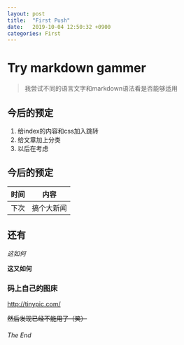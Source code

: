 ```yaml
---
layout: post
title:  "First Push"
date:   2019-10-04 12:50:32 +0900
categories: First
---
```

# Try markdown gammer
> 我尝试不同的语言文字和markdown语法看是否能够适用

## 今后的预定
1. 给index的内容和css加入跳转
2. 给文章加上分类
3. 以后在考虑

## 今后的预定
| 时间 | 内容 |
| ---- | ---- |
| 下次 | 搞个大新闻 |

## 还有
*这如何*

**这又如何**

### 码上自己的图床

<http://tinypic.com/>

<del>然后发现已经不能用了（笑）</del>

###### The End
